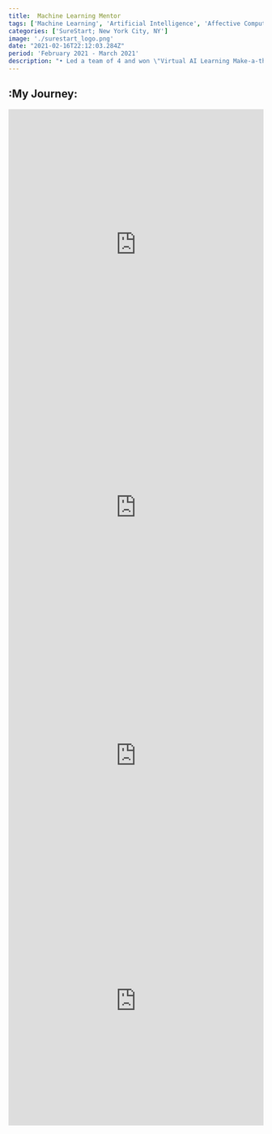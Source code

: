 ```yaml
---
title:  Machine Learning Mentor 
tags: ['Machine Learning', 'Artificial Intelligence', 'Affective Computing', 'Mentoring', 'Internship']
categories: ['SureStart; New York City, NY']
image: './surestart_logo.png'
date: "2021-02-16T22:12:03.284Z"
period: 'February 2021 - March 2021'
description: "• Led a team of 4 and won \"Virtual AI Learning Make-a-thon\" for creating <i>driveAId</i>, an in-car monitoring tool used to improve teens' driving ability<br/> • Built the <i>driveAId</i> system with 2 models: facial experssion recognition and gesture recognition to detect distracted and perturbed driver cases<br/> • Addressed the ethical concerns related to teen driver monitoring system by making it non-invasive, transparent, and local-to-the-device<br/> • Mentored trainees in Machine Learning skills, while also applying the taught skills to real-life applications having ethical concerns"
---
```



:My Journey:
--------------------------
<iframe src="https://www.linkedin.com/embed/feed/update/urn:li:share:6757334309868306433" height="534" width="504" frameborder="0" allowfullscreen="" title="Embedded post"></iframe>

<iframe src="https://www.linkedin.com/embed/feed/update/urn:li:share:6768218225332301825" height="503" width="504" frameborder="0" allowfullscreen="" title="Embedded post"></iframe>

<iframe src="https://www.linkedin.com/embed/feed/update/urn:li:ugcPost:6783450169334751232" height="477" width="504" frameborder="0" allowfullscreen="" title="Embedded post"></iframe>

<iframe src="https://www.linkedin.com/embed/feed/update/urn:li:share:6778676427450675200" height="492" width="504" frameborder="0" allowfullscreen="" title="Embedded post"></iframe>